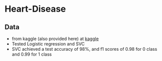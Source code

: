 # Heart-Disease

## Data 
- from kaggle (also provided here) at [kaggle](https://www.kaggle.com/datasets/johnsmith88/heart-disease-dataset)
- Tested Logistic regression and SVC
- SVC achieved a test accuracy of 98%, and f1 scores of 0.98 for 0 class and 0.99 for 1 class  
